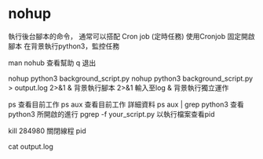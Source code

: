 # nohup
執行後台腳本的命令，
通常可以搭配 Cron job (定時任務)
使用Cronjob 固定開啟腳本 在背景執行python3，監控任務

man nohub 查看幫助
q 退出

nohup python3 background_script.py
nohup python3 background_script.py > output.log 2>&1 &
背景執行腳本
2>&1 輸入至log
& 背景執行獨立運作

ps      查看目前工作
ps aux  查看目前工作 詳細資料
ps aux | grep python3    查看 python3 所開啟的進行
pgrep -f your_script.py  以執行檔案查看pid

kill 284980       關閉線程 pid

cat output.log

